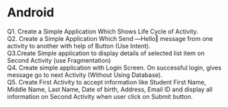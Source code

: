 # Android
Q1.	Create a Simple Application Which Shows Life Cycle of Activity. <br>
Q2.	Create a Simple Application Which Send ―Hello‖ message from one activity to another with help of Button (Use Intent). <br>
Q3.Create Simple application to display details of selected list item on Second Activity (use Fragmentation) <br>
Q4.	Create simple application with Login Screen. On successful login, gives message go to next Activity (Without Using Database). <br>
Q5.	Create First Activity to accept information like Student First Name, Middle Name, Last Name, Date of birth, Address, Email ID and display all information on Second Activity when user click on Submit button. <br>
